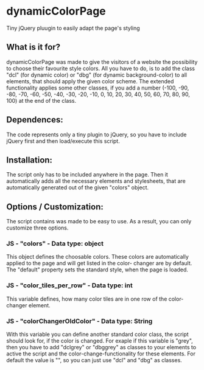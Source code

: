 # dynamicColorPage
Tiny jQuery pluugin to easily adapt the page's styling

## What is it for?
dynamicColorPage was made to give the visitors of a website the possibility to choose their favourite style colors.
All you have to do, is to add the class "dcl" (for dynamic color) or "dbg" (for dynamic background-color) to all elements, 
that should apply the given color scheme. The extended functionality applies some other classes, if you add a number 
(-100, -90, -80, -70, -60, -50, -40, -30, -20, -10, 0, 10, 20, 30, 40, 50, 60, 70, 80, 90, 100) at the end of the class.

## Dependences:
The code represents only a tiny plugin to jQuery, so you have to include jQuery first and then load/execute this script.

## Installation:
The script only has to be included anywhere in the page. Then it automatically adds all the necessary elements and stylesheets, 
that are automatically generated out of the given "colors" object.

## Options / Customization:
The script contains was made to be easy to use. As a result, you can only customize three options.

### JS - "colors" - Data type: object
This object defines the choosable colors. These colors are automatically applied to the page and will get listed in the color-
changer are by default. The "default" property sets the standard style, when the page is loaded.
### JS - "color_tiles_per_row" - Data type: int
This variable defines, how many color tiles are in one row of the color-changer element.
### JS - "colorChangerOldColor" - Data type: String
With this variable you can define another standard color class, the script should look for, if the color is changed.
For exaple if this variable is "grey", then you have to add "dclgrey" or "dbggrey" as classes to your elements to active the script
and the color-change-functionality for these elements. For default the value is "", so you can just use "dcl" and "dbg" as classes.

